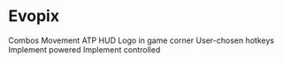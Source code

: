 # Evopix
Combos
Movement
ATP
HUD
Logo in game corner
User-chosen hotkeys
Implement powered
Implement controlled
